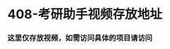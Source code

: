# 408-考研助手视频存放地址

### 这里仅存放视频，如需访问具体的项目请访问
[项目网址]:https://app.huoban.com/spaces/4000000007719285/pages?group=0&id=7000000003212592
